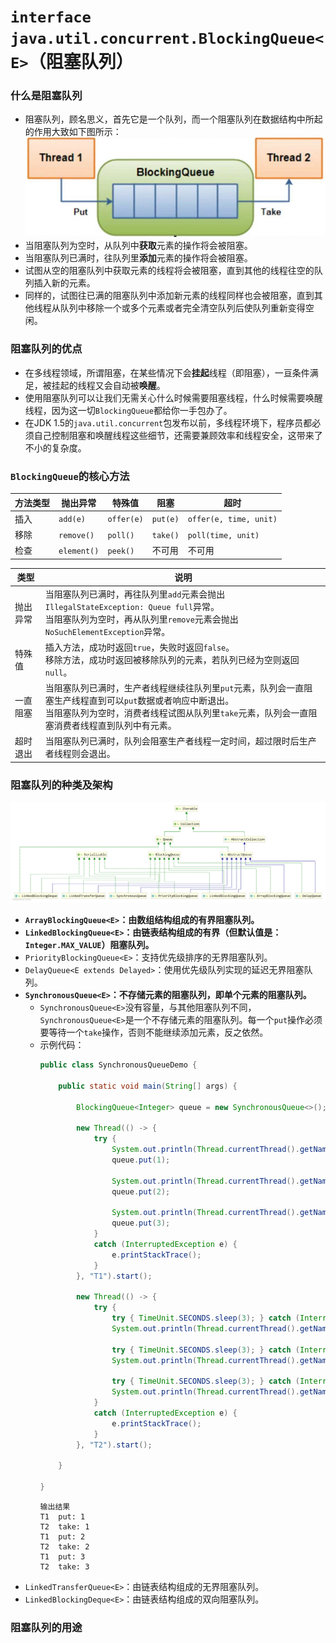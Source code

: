 # `interface java.util.concurrent.BlockingQueue<E>`（阻塞队列）

### 什么是阻塞队列
* 阻塞队列，顾名思义，首先它是一个队列，而一个阻塞队列在数据结构中所起的作用大致如下图所示：  
  ![阻塞队列](https://github.com/baayso/note/blob/master/java/thread/blocking_queue/blocking_queue.png)
* 当阻塞队列为空时，从队列中**获取**元素的操作将会被阻塞。
* 当阻塞队列已满时，往队列里**添加**元素的操作将会被阻塞。
* 试图从空的阻塞队列中获取元素的线程将会被阻塞，直到其他的线程往空的队列插入新的元素。
* 同样的，试图往已满的阻塞队列中添加新元素的线程同样也会被阻塞，直到其他线程从队列中移除一个或多个元素或者完全清空队列后使队列重新变得空闲。

### 阻塞队列的优点
* 在多线程领域，所谓阻塞，在某些情况下会**挂起**线程（即阻塞），一亘条件满足，被挂起的线程又会自动被**唤醒**。
* 使用阻塞队列可以让我们无需关心什么时候需要阻塞线程，什么时候需要唤醒线程，因为这一切`BlockingQueue`都给你一手包办了。
* 在JDK 1.5的`java.util.concurrent`包发布以前，多线程环境下，程序员都必须自己控制阻塞和唤醒线程这些细节，还需要兼顾效率和线程安全，这带来了不小的复杂度。

### `BlockingQueue`的核心方法
方法类型 | 抛出异常 | 特殊值 | 阻塞 | 超时
-|-|-|-|-
插入 | `add(e)` | `offer(e)` | `put(e)` | `offer(e, time, unit)` |
移除 | `remove()` | `poll()` | `take()` | `poll(time, unit)` |
检查 | `element()` | `peek()` | 不可用 | 不可用 |

类型 | 说明
-|-
抛出异常 | 当阻塞队列已满时，再往队列里`add`元素会抛出`IllegalStateException: Queue full`异常。<br> 当阻塞队列为空时，再从队列里`remove`元素会抛出`NoSuchElementException`异常。 |
特殊值 | 插入方法，成功时返回`true`，失败时返回`false`。<br> 移除方法，成功时返回被移除队列的元素，若队列已经为空则返回`null`。 |
一直阻塞 | 当阻塞队列已满时，生产者线程继续往队列里`put`元素，队列会一直阻塞生产线程直到可以`put`数据或者响应中断退出。<br> 当阻塞队列为空时，消费者线程试图从队列里`take`元素，队列会一直阻塞消费者线程直到队列中有元素。 |
超时退出 | 当阻塞队列已满时，队列会阻塞生产者线程一定时间，超过限时后生产者线程则会退出。 |

### 阻塞队列的种类及架构
![阻塞队列类图](https://github.com/baayso/note/blob/master/java/thread/blocking_queue/BlockingQueue.png)
* **`ArrayBlockingQueue<E>`：由数组结构组成的有界阻塞队列。**
* **`LinkedBlockingQueue<E>`：由链表结构组成的有界（但默认值是：`Integer.MAX_VALUE`）阻塞队列。**
* `PriorityBlockingQueue<E>`：支持优先级排序的无界阻塞队列。
* `DelayQueue<E extends Delayed>`：使用优先级队列实现的延迟无界阻塞队列。
* **`SynchronousQueue<E>`：不存储元素的阻塞队列，即单个元素的阻塞队列。**
  * `SynchronousQueue<E>`没有容量，与其他阻塞队列不同，`SynchronousQueue<E>`是一个不存储元素的阻塞队列。每一个`put`操作必须要等待一个`take`操作，否则不能继续添加元素，反之依然。
  * 示例代码：
    ```java
    public class SynchronousQueueDemo {

        public static void main(String[] args) {

            BlockingQueue<Integer> queue = new SynchronousQueue<>();

            new Thread(() -> {
                try {
                    System.out.println(Thread.currentThread().getName() + "\tput: 1");
                    queue.put(1);

                    System.out.println(Thread.currentThread().getName() + "\tput: 2");
                    queue.put(2);

                    System.out.println(Thread.currentThread().getName() + "\tput: 3");
                    queue.put(3);
                }
                catch (InterruptedException e) {
                    e.printStackTrace();
                }
            }, "T1").start();

            new Thread(() -> {
                try {
                    try { TimeUnit.SECONDS.sleep(3); } catch (InterruptedException e) { e.printStackTrace(); }
                    System.out.println(Thread.currentThread().getName() + "\ttake: " + queue.take());

                    try { TimeUnit.SECONDS.sleep(3); } catch (InterruptedException e) { e.printStackTrace(); }
                    System.out.println(Thread.currentThread().getName() + "\ttake: " + queue.take());

                    try { TimeUnit.SECONDS.sleep(3); } catch (InterruptedException e) { e.printStackTrace(); }
                    System.out.println(Thread.currentThread().getName() + "\ttake: " + queue.take());
                }
                catch (InterruptedException e) {
                    e.printStackTrace();
                }
            }, "T2").start();

        }

    }
    ```
    ```
    输出结果
    T1	put: 1
    T2	take: 1
    T1	put: 2
    T2	take: 2
    T1	put: 3
    T2	take: 3
    ```
* `LinkedTransferQueue<E>`：由链表结构组成的无界阻塞队列。
* `LinkedBlockingDeque<E>`：由链表结构组成的双向阻塞队列。

### 阻塞队列的用途
